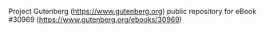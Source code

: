 Project Gutenberg (https://www.gutenberg.org) public repository for eBook #30969 (https://www.gutenberg.org/ebooks/30969)
